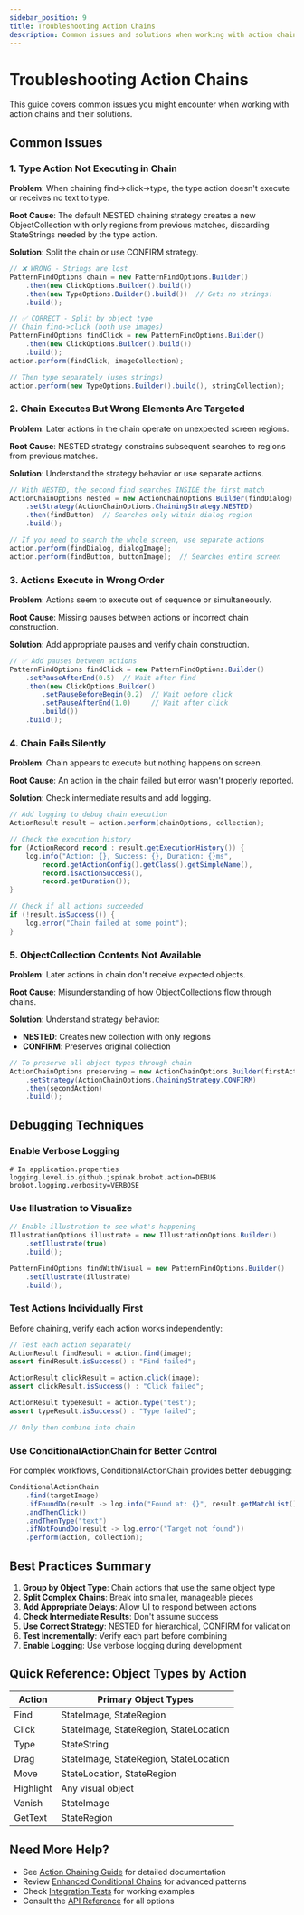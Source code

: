 ```yaml
---
sidebar_position: 9
title: Troubleshooting Action Chains
description: Common issues and solutions when working with action chains in Brobot
---
```


# Troubleshooting Action Chains

This guide covers common issues you might encounter when working with action chains and their solutions.

## Common Issues

### 1. Type Action Not Executing in Chain

**Problem**: When chaining find->click->type, the type action doesn't execute or receives no text to type.

**Root Cause**: The default NESTED chaining strategy creates a new ObjectCollection with only regions from previous matches, discarding StateStrings needed by the type action.

**Solution**: Split the chain or use CONFIRM strategy.

```java
// ❌ WRONG - Strings are lost
PatternFindOptions chain = new PatternFindOptions.Builder()
    .then(new ClickOptions.Builder().build())
    .then(new TypeOptions.Builder().build())  // Gets no strings!
    .build();

// ✅ CORRECT - Split by object type
// Chain find->click (both use images)
PatternFindOptions findClick = new PatternFindOptions.Builder()
    .then(new ClickOptions.Builder().build())
    .build();
action.perform(findClick, imageCollection);

// Then type separately (uses strings)
action.perform(new TypeOptions.Builder().build(), stringCollection);
```

### 2. Chain Executes But Wrong Elements Are Targeted

**Problem**: Later actions in the chain operate on unexpected screen regions.

**Root Cause**: NESTED strategy constrains subsequent searches to regions from previous matches.

**Solution**: Understand the strategy behavior or use separate actions.

```java
// With NESTED, the second find searches INSIDE the first match
ActionChainOptions nested = new ActionChainOptions.Builder(findDialog)
    .setStrategy(ActionChainOptions.ChainingStrategy.NESTED)
    .then(findButton)  // Searches only within dialog region
    .build();

// If you need to search the whole screen, use separate actions
action.perform(findDialog, dialogImage);
action.perform(findButton, buttonImage);  // Searches entire screen
```

### 3. Actions Execute in Wrong Order

**Problem**: Actions seem to execute out of sequence or simultaneously.

**Root Cause**: Missing pauses between actions or incorrect chain construction.

**Solution**: Add appropriate pauses and verify chain construction.

```java
// ✅ Add pauses between actions
PatternFindOptions findClick = new PatternFindOptions.Builder()
    .setPauseAfterEnd(0.5)  // Wait after find
    .then(new ClickOptions.Builder()
        .setPauseBeforeBegin(0.2)  // Wait before click
        .setPauseAfterEnd(1.0)     // Wait after click
        .build())
    .build();
```

### 4. Chain Fails Silently

**Problem**: Chain appears to execute but nothing happens on screen.

**Root Cause**: An action in the chain failed but error wasn't properly reported.

**Solution**: Check intermediate results and add logging.

```java
// Add logging to debug chain execution
ActionResult result = action.perform(chainOptions, collection);

// Check the execution history
for (ActionRecord record : result.getExecutionHistory()) {
    log.info("Action: {}, Success: {}, Duration: {}ms",
        record.getActionConfig().getClass().getSimpleName(),
        record.isActionSuccess(),
        record.getDuration());
}

// Check if all actions succeeded
if (!result.isSuccess()) {
    log.error("Chain failed at some point");
}
```

### 5. ObjectCollection Contents Not Available

**Problem**: Later actions in chain don't receive expected objects.

**Root Cause**: Misunderstanding of how ObjectCollections flow through chains.

**Solution**: Understand strategy behavior:
- **NESTED**: Creates new collection with only regions
- **CONFIRM**: Preserves original collection

```java
// To preserve all object types through chain
ActionChainOptions preserving = new ActionChainOptions.Builder(firstAction)
    .setStrategy(ActionChainOptions.ChainingStrategy.CONFIRM)
    .then(secondAction)
    .build();
```

## Debugging Techniques

### Enable Verbose Logging

```properties
# In application.properties
logging.level.io.github.jspinak.brobot.action=DEBUG
brobot.logging.verbosity=VERBOSE
```

### Use Illustration to Visualize

```java
// Enable illustration to see what's happening
IllustrationOptions illustrate = new IllustrationOptions.Builder()
    .setIllustrate(true)
    .build();

PatternFindOptions findWithVisual = new PatternFindOptions.Builder()
    .setIllustrate(illustrate)
    .build();
```

### Test Actions Individually First

Before chaining, verify each action works independently:

```java
// Test each action separately
ActionResult findResult = action.find(image);
assert findResult.isSuccess() : "Find failed";

ActionResult clickResult = action.click(image);
assert clickResult.isSuccess() : "Click failed";

ActionResult typeResult = action.type("test");
assert typeResult.isSuccess() : "Type failed";

// Only then combine into chain
```

### Use ConditionalActionChain for Better Control

For complex workflows, ConditionalActionChain provides better debugging:

```java
ConditionalActionChain
    .find(targetImage)
    .ifFoundDo(result -> log.info("Found at: {}", result.getMatchList()))
    .andThenClick()
    .andThenType("text")
    .ifNotFoundDo(result -> log.error("Target not found"))
    .perform(action, collection);
```

## Best Practices Summary

1. **Group by Object Type**: Chain actions that use the same object type
2. **Split Complex Chains**: Break into smaller, manageable pieces
3. **Add Appropriate Delays**: Allow UI to respond between actions
4. **Check Intermediate Results**: Don't assume success
5. **Use Correct Strategy**: NESTED for hierarchical, CONFIRM for validation
6. **Test Incrementally**: Verify each part before combining
7. **Enable Logging**: Use verbose logging during development

## Quick Reference: Object Types by Action

| Action | Primary Object Types |
|--------|---------------------|
| Find | StateImage, StateRegion |
| Click | StateImage, StateRegion, StateLocation |
| Type | StateString |
| Drag | StateImage, StateRegion, StateLocation |
| Move | StateLocation, StateRegion |
| Highlight | Any visual object |
| Vanish | StateImage |
| GetText | StateRegion |

## Need More Help?

- See [Action Chaining Guide](./07-action-chaining.md) for detailed documentation
- Review [Enhanced Conditional Chains](./conditional-chains-examples) for advanced patterns
- Check [Integration Tests](/docs/testing/integration-testing) for working examples
- Consult the [API Reference](./05-reference.md) for all options